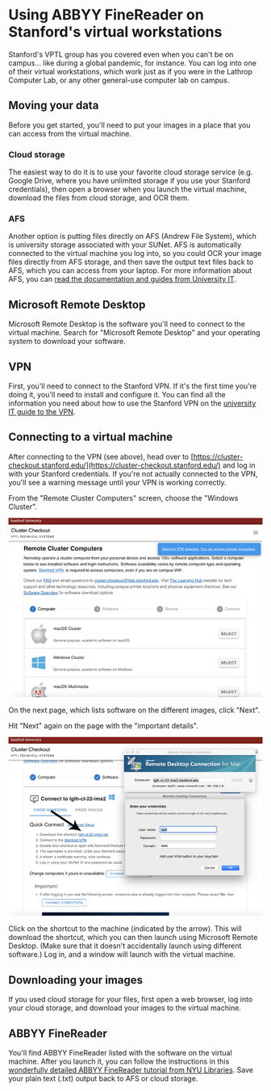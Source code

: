 # Using ABBYY FineReader on Stanford's virtual workstations

Stanford's VPTL group has you covered even when you can't be on campus... like during a global pandemic, for instance. You can log into one of their virtual workstations, which work just as if you were in the Lathrop Computer Lab, or any other general-use computer lab on campus.

## Moving your data
Before you get started, you'll need to put your images in a place that you can access from the virtual machine. 

### Cloud storage
The easiest way to do it is to use your favorite cloud storage service (e.g. Google Drive, where you have unlimited storage if you use your Stanford credentials), then open a browser when you launch the virtual machine, download the files from cloud storage, and OCR them.

### AFS
Another option is putting files directly on AFS (Andrew File System), which is university storage associated with your SUNet. AFS is automatically connected to the virtual machine you log into, so you could OCR your image files directly from AFS storage, and then save the output text files back to AFS, which you can access from your laptop. For more information about AFS, you can [read the documentation and guides from University IT](https://uit.stanford.edu/service/afs).

## Microsoft Remote Desktop
Microsoft Remote Desktop is the software you'll need to connect to the virtual machine. Search for "Microsoft Remote Desktop" and your operating system to download your software.

## VPN
First, you'll need to connect to the Stanford VPN. If it's the first time you're doing it, you'll need to install and configure it. You can find all the information you need about how to use the Stanford VPN on the [university IT guide to the VPN](https://uit.stanford.edu/service/vpn).

## Connecting to a virtual machine
After connecting to the VPN (see above), head over to [https://cluster-checkout.stanford.edu/](https://cluster-checkout.stanford.edu/) and log in with your Stanford credentials. If you're not actually connected to the VPN, you'll see a warning message until your VPN is working correctly.

From the "Remote Cluster Computers" screen, choose the "Windows Cluster".

![Screenshot of OS selection page](../assets/cluster_os_select.png)

On the next page, which lists software on the different images, click "Next".

Hit "Next" again on the page with the "important details".

![Screenshot of launching the VM](../assets/vm_shortcut.png)

Click on the shortcut to the machine (indicated by the arrow). This will download the shortcut, which you can then launch using Microsoft Remote Desktop. (Make sure that it doesn't accidentally launch using different software.) Log in, and a window will launch with the virtual machine.

## Downloading your images
If you used cloud storage for your files, first open a web browser, log into your cloud storage, and download your images to the virtual machine.

## ABBYY FineReader
You'll find ABBYY FineReader listed with the software on the virtual machine. After you launch it, you can follow the instructions in this <a href="https://guides.nyu.edu/abbyy">wonderfully detailed ABBYY FineReader tutorial from NYU Libraries</a>. Save your plain text (.txt) output back to AFS or cloud storage.